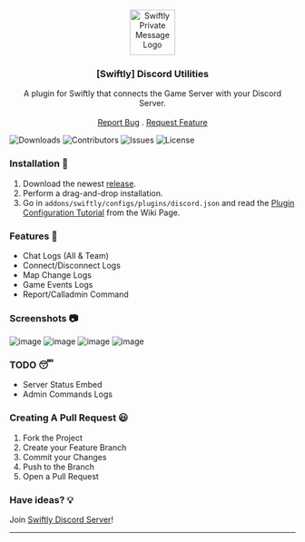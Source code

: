 <br/>
<p align="center">
  <a href="https://github.com/swiftly-solution/swiftly_discordutilities">
    <img src="https://media.discordapp.net/attachments/979452783466000466/1168236894652469248/Swiftly_Logo.png?ex=6575f264&is=65637d64&hm=dd2834983bebeab98d7febd44bb3bd20e9aded13ecefac63cc990b222a9d9e9e&=&format=webp&quality=lossless&width=468&height=468" alt="Swiftly Private Message Logo" width="80" height="80">
  </a>

  <h3 align="center">[Swiftly] Discord Utilities</h3>

  <p align="center">
    A plugin for Swiftly that connects the Game Server with your Discord Server.
    <br/>
    <br/>
    <a href="https://github.com/swiftly-solution/swiftly_discordutilities/issues">Report Bug</a>
    .
    <a href="https://github.com/swiftly-solution/swiftly_discordutilities/issues">Request Feature</a>
  </p>
</p>

![Downloads](https://img.shields.io/github/downloads/swiftly-solution/swiftly_discordutilities/total) ![Contributors](https://img.shields.io/github/contributors/swiftly-solution/swiftly_discordutilities?color=dark-green) ![Issues](https://img.shields.io/github/issues/swiftly-solution/swiftly_discordutilities) ![License](https://img.shields.io/github/license/swiftly-solution/swiftly_discordutilities) 

### Installation 👀

1. Download the newest [release](https://github.com/swiftly-solution/swiftly_discordutilities/releases).
2. Perform a drag-and-drop installation.
3. Go in `addons/swiftly/configs/plugins/discord.json` and read the [Plugin Configuration Tutorial](https://github.com/swiftly-solution/swiftly_discordutilities/wiki/Plugin-Configuration-Tutorial) from the Wiki Page.

### Features 🧐

- Chat Logs (All & Team)
- Connect/Disconnect Logs
- Map Change Logs
- Game Events Logs
- Report/Calladmin Command

### Screenshots 📷
![image](https://cdn.swiftlycs2.net/github/discordutilities/preview1.png)
![image](https://cdn.swiftlycs2.net/github/discordutilities/preview2.png)
![image](https://cdn.swiftlycs2.net/github/discordutilities/preview3.png)
![image](https://cdn.swiftlycs2.net/github/discordutilities/preview4.png)

### TODO 😴

- Server Status Embed
- Admin Commands Logs

### Creating A Pull Request 😃

1. Fork the Project
2. Create your Feature Branch
3. Commit your Changes
4. Push to the Branch
5. Open a Pull Request

### Have ideas? 💡
Join [Swiftly Discord Server](https://swiftlycs2.net/discord)!

---
